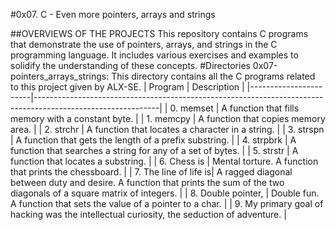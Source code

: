 #0x07. C - Even more pointers, arrays and strings

##OVERVIEWS OF THE PROJECTS
This repository contains C programs that demonstrate the use of pointers, 
arrays, and strings in the C programming language. It includes various
 exercises and examples to solidify the understanding of these concepts.
#Directories
0x07-pointers_arrays_strings: This directory contains all the C programs
 related to this project given by ALX-SE.
| Program               | Description                                                                                                 |
|-----------------------|-------------------------------------------------------------------------------------------------------------|
| 0. memset             | A function that fills memory with a constant byte.                                                          |
| 1. memcpy             | A function that copies memory area.                                                                         |
| 2. strchr             | A function that locates a character in a string.                                                            |
| 3. strspn             | A function that gets the length of a prefix substring.                                                      |
| 4. strpbrk            | A function that searches a string for any of a set of bytes.                                                 |
| 5. strstr             | A function that locates a substring.                                                                        |
| 6. Chess is           | Mental torture. A function that prints the chessboard.                                                      |
| 7. The line of life is| A ragged diagonal between duty and desire. A function that prints the sum of the two diagonals of a square matrix of integers. |
| 8. Double pointer,    | Double fun. A function that sets the value of a pointer to a char.                                          |
| 9. My primary goal of hacking was the intellectual curiosity, the seduction of adventure.                       |
